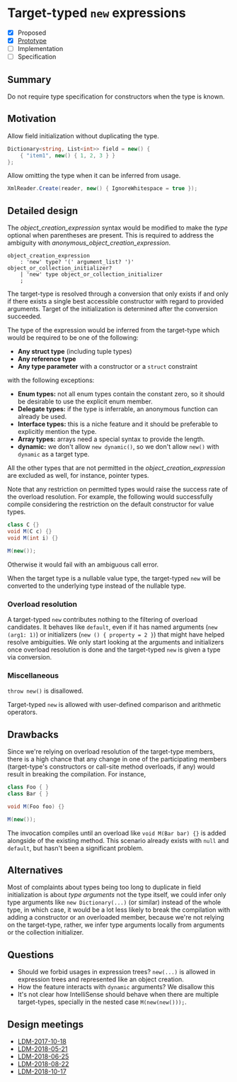 
# Target-typed `new` expressions

* [x] Proposed
* [x] [Prototype](https://github.com/alrz/roslyn/tree/features/target-typed-new)
* [ ] Implementation
* [ ] Specification

## Summary
[summary]: #summary

Do not require type specification for constructors when the type is known. 

## Motivation
[motivation]: #motivation

Allow field initialization without duplicating the type.
```cs
Dictionary<string, List<int>> field = new() {
    { "item1", new() { 1, 2, 3 } }
};
```
Allow omitting the type when it can be inferred from usage.
```cs
XmlReader.Create(reader, new() { IgnoreWhitespace = true });
```

## Detailed design
[design]: #detailed-design

The *object_creation_expression* syntax would be modified to make the *type* optional when parentheses are present. This is required to address the ambiguity with *anonymous_object_creation_expression*.
```antlr
object_creation_expression
    : 'new' type? '(' argument_list? ')' object_or_collection_initializer?
    | 'new' type object_or_collection_initializer
    ;
```
The target-type is resolved through a conversion that only exists if and only if there exists a single best accessible constructor with regard to provided arguments. Target of the initialization is determined after the conversion succeeded.

The type of the expression would be inferred from the target-type which would be required to be one of the following:

- **Any struct type** (including tuple types)
- **Any reference type**
- **Any type parameter** with a constructor or a `struct` constraint

with the following exceptions:

- **Enum types:** not all enum types contain the constant zero, so it should be desirable to use the explicit enum member.
- **Delegate types:** if the type is inferrable, an anonymous function can already be used.
- **Interface types:** this is a niche feature and it should be preferable to explicitly mention the type.
- **Array types:** arrays need a special syntax to provide the length.
- **dynamic:** we don't allow `new dynamic()`, so we don't allow `new()` with `dynamic` as a target type.

All the other types that are not permitted in the *object_creation_expression* are excluded as well, for instance, pointer types.

Note that any restriction on permitted types would raise the success rate of the overload resolution. For example, the following would successfully compile considering the restriction on the default constructor for value types.
```cs
class C {}
void M(C c) {}
void M(int i) {}

M(new());
```
Otherwise it would fail with an ambiguous call error.

When the target type is a nullable value type, the target-typed `new` will be converted to the underlying type instead of the nullable type.

### Overload resolution

A target-typed `new` contributes nothing to the filtering of overload candidates. It behaves like `default`, even if it has named arguments (`new (arg1: 1)`) or initializers (`new () { property = 2 }`) that might have helped resolve ambiguities.
We only start looking at the arguments and initializers once overload resolution is done and the target-typed `new` is given a type via conversion.

### Miscellaneous

`throw new()` is disallowed.

Target-typed `new` is allowed with user-defined comparison and arithmetic operators.

## Drawbacks
[drawbacks]: #drawbacks

Since we're relying on overload resolution of the target-type members, there is a high chance that any change in one of the participating members (target-type's constructors or call-site method overloads, if any) would result in breaking the compilation. For instance,
```cs
class Foo { }
class Bar { }

void M(Foo foo) {}

M(new());
```
The invocation compiles until an overload like `void M(Bar bar) {}` is added alongside of the existing method.
This scenario already exists with `null` and `default`, but hasn't been a significant problem.

## Alternatives
[alternatives]: #alternatives

Most of complaints about types being too long to duplicate in field initialization is about *type arguments* not the type itself, we could infer only type arguments like `new Dictionary(...)` (or similar) instead of the whole type, in which case, it would be a lot less likely to break the compilation with adding a constructor or an overloaded member, because we're not relying on the target-type, rather, we infer type arguments locally from arguments or the collection initializer.

## Questions
[quesions]: #questions

- Should we forbid usages in expression trees? `new(...)` is allowed in expression trees and represented like an object creation.
- How the feature interacts with `dynamic` arguments? We disallow this
- It's not clear how IntelliSense should behave when there are multiple target-types, specially in the nested case `M(new(new()));`.


## Design meetings

- [LDM-2017-10-18](https://github.com/dotnet/csharplang/blob/master/meetings/2017/LDM-2017-10-18.md#100)
- [LDM-2018-05-21](https://github.com/dotnet/csharplang/blob/master/meetings/2018/LDM-2018-05-21.md)
- [LDM-2018-06-25](https://github.com/dotnet/csharplang/blob/master/meetings/2018/LDM-2018-06-25.md)
- [LDM-2018-08-22](https://github.com/dotnet/csharplang/blob/master/meetings/2018/LDM-2018-08-22.md#target-typed-new)
- [LDM-2018-10-17](https://github.com/dotnet/csharplang/blob/master/meetings/2018/LDM-2018-10-17.md)
